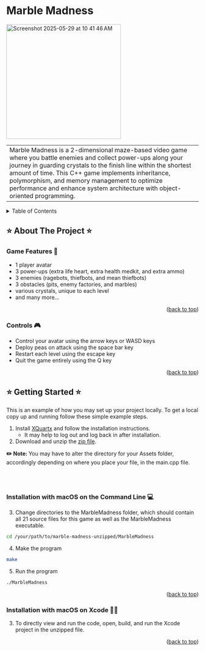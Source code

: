 # Marble Madness
<img width="300" alt="Screenshot 2025-05-29 at 10 41 46 AM" 
  src="https://github.com/user-attachments/assets/b1329ca9-219c-4f1a-80c9-d91240b2d1f8" />

<table>
  <tr>
    <td>
      Marble Madness is a 2-dimensional maze-based video game where you battle enemies and 
      collect power-ups along your journey in guarding crystals to the finish line within 
      the shortest amount of time. This C++ game implements inheritance, polymorphism, and 
      memory management to optimize performance and enhance system architecture with 
      object-oriented programming.
    </td>
  </tr>
</table>


<!-- TABLE OF CONTENTS -->
<a name="top"></a>
<details>
  <summary>Table of Contents</summary>
  <ol>
    <li>
      <a href="https://github.com/1004yeeun/marble-madness#%EF%B8%8F-about-the-project-%EF%B8%8F">About The Project</a>
      <ul>
        <li><a href="#game-features-">Game Features</a></li>
        <li><a href="#controls-">Controls</a></li>
      </ul>
    </li>
    <li>
      <a href="#-getting-started-">Getting Started</a>
      <ul>
        <li><a href="#installation-with-macos-on-the-command-line-">Installation with macOS on the Command Line</a></li>
        <li><a href="#installation-with-macos-on-xcode-">Installation with macOS on Xcode</a></li>
      </ul>
    </li>
  </ol>
</details>

<!-- ABOUT THE PROJECT -->
## ⭐️ About The Project ⭐️

### Game Features 👾
* 1 player avatar
* 3 power-ups (extra life heart, extra health medkit, and extra ammo)
* 3 enemies (ragebots, thiefbots, and mean thiefbots)
* 3 obstacles (pits, enemy factories, and marbles)
* various crystals, unique to each level
* and many more...

<p align="right">(<a href="#top">back to top</a>)</p>

### Controls 🎮
* Control your avatar using the arrow keys or WASD keys
* Deploy peas on attack using the space bar key
* Restart each level using the escape key
* Quit the game entirely using the Q key

<p align="right">(<a href="#top">back to top</a>)</p>

<!-- GETTING STARTED -->
## ⭐️ Getting Started ⭐️

This is an example of how you may set up your project locally. 
To get a local copy up and running follow these simple example steps.

1. Install [XQuartx](http://xquartz.org/) and follow the installation instructions.
   * It may help to log out and log back in after installation.
2. Download and unzip the [zip file](https://github.com/1004yeeun/marble-madness/archive/refs/heads/main.zip).

<b> ✏️ Note: </b> You may have to alter the directory for your Assets folder, accordingly depending on where you place your file, in the main.cpp file.

<br></br>

### Installation with macOS on the Command Line 💻
3. Change directories to the MarbleMadness folder, which should contain all 21 source files for this game as well as the MarbleMadness executable.
```sh
cd /your/path/to/marble-madness-unzipped/MarbleMadness
```
4. Make the program
```sh
make
```
5. Run the program
```sh
./MarbleMadness
```

<p align="right">(<a href="#top">back to top</a>)</p>

### Installation with macOS on Xcode 🙅‍♀️

3. To directly view and run the code, open, build, and run the Xcode project in the unzipped file.

<p align="right">(<a href="#top">back to top</a>)</p>
